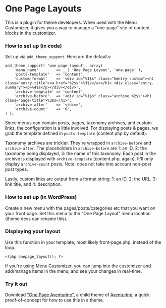 One Page Layouts
================

This is a plugin for theme developers. When used with the Menu Customizer, it gives you a way to manage a "one-page" site of content blocks in the customizer.

### How to set up (in code)

Set up via `add_theme_support`. Here are the defaults:

	add_theme_support( 'one-page-layout', array(
		'menu_name'        => __( 'One Page Layout', 'one-page' ),
		'posts-template'   => 'content',
		'custom-format'    => '<div id="%1$s" class="hentry custom"><h1 class="entry-title"><a href="%2$s">%3$s</a></h1> <div class="entry-summary"><p>%4$s</p></div></div>',
		'archive-template' => 'content',
		'archive-before'   => '<div id="%1$s" class="archive %2$s"><h1 class="page-title">%3$s</h1>',
		'archive-after'    => '</div>',
		'archive-count'    => '6',
	) );

Since menus can contain posts, pages, taxonomy archives, and custom links, the configuration is a little involved. For displaying posts & pages, we grab the template defined in `posts-template` (content.php by default).

Taxonomy archives are trickier. They're wrapped in `archive-before` and `archive-after`. The placeholders in `archive-before` are 1: an ID, 2: the taxonomy being displayed, 3: the name of this taxonomy. Each post in the archive is displayed with `archive-template` (content.php, again). It'll only display `archive-count` posts. Note: does not take into account non-post post types.

Lastly, custom links are output from a format string; 1: an ID, 2: the URL, 3: link title, and 4: description.

### How to set up (in WordPress)

Create a new menu with the pages/posts/categories etc that you want on your front page. Set this menu to the "One Page Layout" menu location (theme devs can rename this).

### Displaying your layout

Use this function in your template, most likely front-page.php, instead of the loop.

	<?php onepage_layout(); ?>

If you're using [Menu Customizer](https://github.com/voldemortensen/menu-customizer), you can jump into the customizer and add/manage items in the menu, and see your changes in real-time.

### Try it out

Download ["One Page Aventurine"](https://cloudup.com/c-lWHaRqnUX), a child theme of [Aventurine](https://wordpress.org/themes/aventurine), a quick proof-of-concept for how to use this in a theme.
